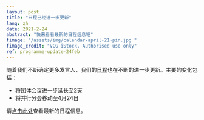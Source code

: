 ```yaml
---
layout: post
title: "日程已经进一步更新"
lang: zh
date: 2021-2-24
abstract: "快来看看最新的日程信息吧"
fimage: "/assets/img/calendar-april-21-pin.jpg "
fimage_credit: "VCG iStock. Authorised use only"
ref: programme-update-24feb
---
```

随着我们不断确定更多发言人，我们的[日程](/zh/programmes)也在不断的进一步更新。主要的变化包括：

- 将团体会议进一步延长至2天
- 将并行分会移动至4月24日

请[点击此处](/zh/programmes)查看最新的日程信息。
